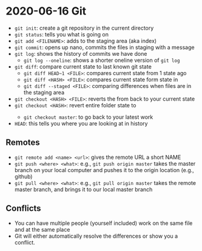 # 2020-06-16 Git

- `git init`: create a git repository in the current directory
- `git status`: tells you what is going on
- `git add <FILENAME>`: adds <FILENAME> to the staging area (aka index)
- `git commit`: opens up nano, commits the files in staging with a message
- `git log`: shows the history of commits we have done
    - `git log --oneline`: shows a shorter oneline version of `git log`
- `git diff`: compare current state to last known git state
    - `git diff HEAD~1 <FILE>`: compares current state from 1 state ago
    - `git diff <HASH> <FILE>`: compares current state form state in <HASH>
    - `git diff --staged <FILE>`: comparing differences when files are in the staging area
- `git checkout <HASH> <FILE>`: reverts the <FILE> from <HASH> back to your current state
- `git checkout <HASH>`: revert entire folder state to <HASH>
    - `git checkout master`: to go back to your latest work
- `HEAD`: this tells you where you are looking at in history

## Remotes

- `git remote add <name> <url>`: gives the remote URL a short NAME
- `git push <where> <what>`: e.g., `git push origin master` takes the master branch on your local computer and pushes it to the origin location (e.g., github)
- `git pull <where> <what>`: e.g., `git pull origin master` takes the remote master branch, and brings it to our local master branch

## Conflicts

- You can have multiple people (yourself included) work on the same file and at the same place
- Git will either automatically resolve the differences or show you a conflict.
